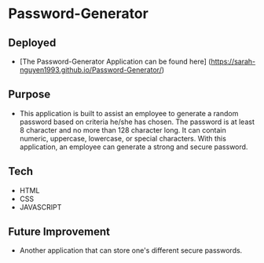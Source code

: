 # Password-Generator
## Deployed
* [The Password-Generator Application can be found here]
(https://sarah-nguyen1993.github.io/Password-Generator/)
## Purpose
* This application is built to assist an employee to generate a random password based on criteria he/she has chosen. The password is at least 8 character and no more than 128 character long. It can contain numeric, uppercase, lowercase, or special characters. With this application, an employee can generate a strong and secure password. 
## Tech
* HTML
* CSS
* JAVASCRIPT
## Future Improvement
* Another application that can store one's different secure passwords. 
